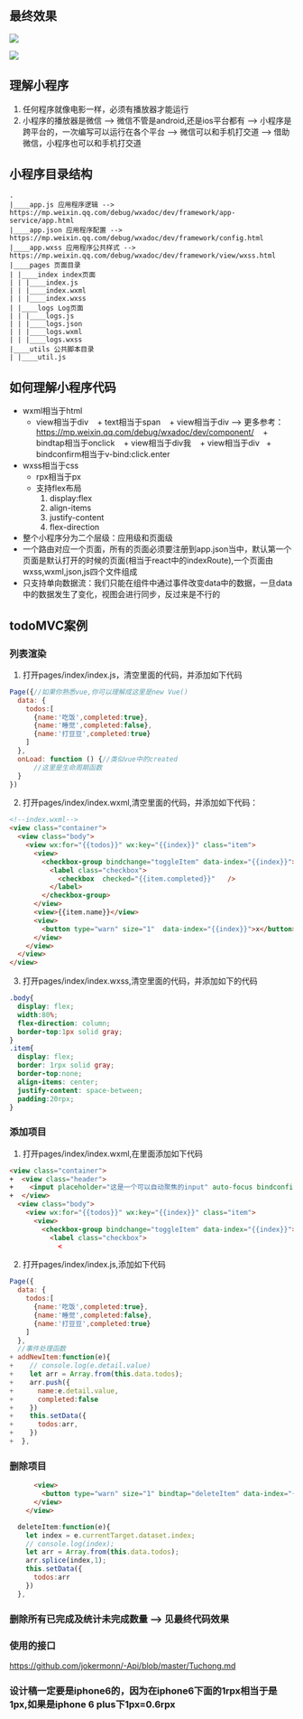 ## 最终效果
![](http://7fvanf.com1.z0.glb.clouddn.com/17-9-22/23814214.jpg)

![](http://7fvanf.com1.z0.glb.clouddn.com/17-9-22/72008800.jpg)

## 理解小程序
1. 任何程序就像电影一样，必须有播放器才能运行
2. 小程序的播放器是微信 —> 微信不管是android,还是ios平台都有 —> 小程序是跨平台的，一次编写可以运行在各个平台 —> 微信可以和手机打交道 —> 借助微信，小程序也可以和手机打交道

## 小程序目录结构

```
.
|____app.js 应用程序逻辑 --> https://mp.weixin.qq.com/debug/wxadoc/dev/framework/app-service/app.html
|____app.json 应用程序配置 --> https://mp.weixin.qq.com/debug/wxadoc/dev/framework/config.html
|____app.wxss 应用程序公共样式 --> https://mp.weixin.qq.com/debug/wxadoc/dev/framework/view/wxss.html
|____pages 页面目录
| |____index index页面
| | |____index.js
| | |____index.wxml
| | |____index.wxss
| |____logs Log页面
| | |____logs.js
| | |____logs.json
| | |____logs.wxml
| | |____logs.wxss
|____utils 公共脚本目录
| |____util.js
```

## 如何理解小程序代码
- wxml相当于html
    + view相当于div
    + text相当于span
    + view相当于div --> 更多参考：https://mp.weixin.qq.com/debug/wxadoc/dev/component/
    + bindtap相当于onclick
    + view相当于div我
    + view相当于div
   + bindconfirm相当于v-bind:click.enter
- wxss相当于css
    + rpx相当于px
    + 支持flex布局
        1. display:flex
        2. align-items
        3. justify-content
        4. flex-direction
- 整个小程序分为二个层级：应用级和页面级
- 一个路由对应一个页面，所有的页面必须要注册到app.json当中，默认第一个页面是默认打开的时候的页面(相当于react中的indexRoute),一个页面由wxss,wxml,json,js四个文件组成
- 只支持单向数据流：我们只能在组件中通过事件改变data中的数据，一旦data中的数据发生了变化，视图会进行同步，反过来是不行的

## todoMVC案例
### 列表渲染

1. 打开pages/index/index.js，清空里面的代码，并添加如下代码

```javascript
Page({//如果你熟悉vue,你可以理解成这里是new Vue()
  data: {
    todos:[
      {name:'吃饭',completed:true},
      {name:'睡觉',completed:false},
      {name:'打豆豆',completed:true}
    ]
  },
  onLoad: function () {//类似vue中的created
      //这里是生命周期函数
  }
})
```

2. 打开pages/index/index.wxml,清空里面的代码，并添加如下代码：

```html
<!--index.wxml-->
<view class="container">
  <view class="body">
    <view wx:for="{{todos}}" wx:key="{{index}}" class="item">
      <view>
        <checkbox-group bindchange="toggleItem" data-index="{{index}}">
          <label class="checkbox">
            <checkbox  checked="{{item.completed}}"   />
          </label>
        </checkbox-group>
      </view>
      <view>{{item.name}}</view>
      <view>
        <button type="warn" size="1"  data-index="{{index}}">x</button>
      </view>
    </view>
  </view>
</view>
```

3. 打开pages/index/index.wxss,清空里面的代码，并添加如下的代码

```css
.body{
  display: flex;
  width:80%;
  flex-direction: column;
  border-top:1px solid gray;
}
.item{
  display: flex;
  border: 1rpx solid gray;
  border-top:none;
  align-items: center;
  justify-content: space-between;
  padding:20rpx;
}
```
    
### 添加项目
1. 打开pages/index/index.wxml,在里面添加如下代码

```html
<view class="container">
+  <view class="header">
+    <input placeholder="这是一个可以自动聚焦的input" auto-focus bindconfirm="addNewItem"  />
+  </view>
  <view class="body">
    <view wx:for="{{todos}}" wx:key="{{index}}" class="item">
      <view>
        <checkbox-group bindchange="toggleItem" data-index="{{index}}">
          <label class="checkbox">
            <
```

2. 打开pages/index/index.js,添加如下代码

```javascript
Page({
  data: {
    todos:[
      {name:'吃饭',completed:true},
      {name:'睡觉',completed:false},
      {name:'打豆豆',completed:true}
    ]
  },
  //事件处理函数
+ addNewItem:function(e){
+    // console.log(e.detail.value)
+    let arr = Array.from(this.data.todos);
+    arr.push({
+      name:e.detail.value,
+      completed:false
+    })
+    this.setData({
+      todos:arr,
+    })
+  },
```

### 删除项目

```html
      <view>
        <button type="warn" size="1" bindtap="deleteItem" data-index="{{index}}">x</button>
      </view>
    </view>
```

```javascript
  deleteItem:function(e){
    let index = e.currentTarget.dataset.index;
    // console.log(index);
    let arr = Array.from(this.data.todos);
    arr.splice(index,1);
    this.setData({
      todos:arr
    })
  },
``` 

### 删除所有已完成及统计未完成数量 --> 见最终代码效果

### 使用的接口
https://github.com/jokermonn/-Api/blob/master/Tuchong.md

### 设计稿一定要是iphone6的，因为在iphone6下面的1rpx相当于是1px,如果是iphone 6 plus下1px=0.6rpx
